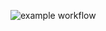 ![example workflow](https://github.com/ChaDe1922/hello-world/actions/workflows/tests.yaml/badge.svg)
